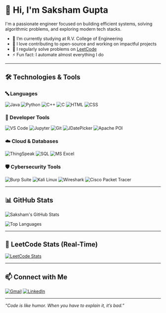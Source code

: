 # 👋 Hi, I'm Saksham Gupta

I'm a passionate engineer focused on building efficient systems, solving algorithmic problems, and exploring modern tech stacks.

- 🌱 I’m currently studying at R.V. College of Engineering 
- 🚀 I love contributing to open-source and working on impactful projects
- 🧠 I regularly solve problems on [LeetCode](https://leetcode.com/u/saks85)
- ⚡ Fun fact: I automate almost everything I do

---

## 🛠️ Technologies & Tools

<!-- You can automate this using GitHub Actions or keep it manual -->

### 🔤 Languages
![Java](https://img.shields.io/badge/-Java-007396?style=flat&logo=java&logoColor=white)
![Python](https://img.shields.io/badge/-Python-3776AB?style=flat&logo=python&logoColor=white)
![C++](https://img.shields.io/badge/-C++-00599C?style=flat&logo=c%2B%2B&logoColor=white)
![C](https://img.shields.io/badge/-C-A8B9CC?style=flat&logo=c&logoColor=white)
![HTML](https://img.shields.io/badge/-HTML5-E34F26?style=flat&logo=html5&logoColor=white)
![CSS](https://img.shields.io/badge/-CSS3-1572B6?style=flat&logo=css3&logoColor=white)

### 🧰 Developer Tools
![VS Code](https://img.shields.io/badge/-VS%20Code-007ACC?style=flat&logo=visual-studio-code&logoColor=white)
![Jupyter](https://img.shields.io/badge/-Jupyter-F37626?style=flat&logo=jupyter&logoColor=white)
![Git](https://img.shields.io/badge/-Git-F05032?style=flat&logo=git&logoColor=white)
![JDatePicker](https://img.shields.io/badge/-JDatePicker-006699?style=flat)
![Apache POI](https://img.shields.io/badge/-Apache%20POI-D22128?style=flat&logo=apache&logoColor=white)

### ☁️ Cloud & Databases
![ThingSpeak](https://img.shields.io/badge/-ThingSpeak-0000FF?style=flat)
![SQL](https://img.shields.io/badge/-SQL-4479A1?style=flat&logo=mysql&logoColor=white)
![MS Excel](https://img.shields.io/badge/-MS%20Excel-217346?style=flat&logo=microsoft-excel&logoColor=white)

### 🛡 Cybersecurity Tools
![Burp Suite](https://img.shields.io/badge/-Burp%20Suite-FF7139?style=flat)
![Kali Linux](https://img.shields.io/badge/-Kali%20Linux-557C94?style=flat&logo=kalilinux&logoColor=white)
![Wireshark](https://img.shields.io/badge/-Wireshark-1679A7?style=flat&logo=wireshark&logoColor=white)
![Cisco Packet Tracer](https://img.shields.io/badge/-Cisco%20Packet%20Tracer-1BA0D7?style=flat)

---

## 📊 GitHub Stats

![Saksham's GitHub Stats](https://github-readme-stats.vercel.app/api?username=Saks85&show_icons=true&theme=radical)

![Top Languages](https://github-readme-stats.vercel.app/api/top-langs/?username=Saks85&layout=compact&theme=radical)

---

## 🧠 LeetCode Stats (Real-Time)

<!-- Leetcode readme card -->
[![LeetCode Stats](https://leetcard.jacoblin.cool/saks85?theme=light&font=Montserrat)](https://leetcode.com/saks85/)

---
<!--
## 📈 Dashboards & Projects

- [📊 Real-Time Parking Pricing Dashboard](https://your-dashboard-link.netlify.app/)
- [🌦️ Weather Monitoring IoT System](https://your-other-dashboard-link.com/)
- [🧠 Smart Agriculture System](https://github.com/YOUR_USERNAME/agro-iot)

---
-->
## 📫 Connect with Me

[![Gmail](https://img.shields.io/badge/-saksham070904gupta@gmail.com-D14836?style=flat&logo=Gmail&logoColor=white)](mailto:sakshamgupta123@gmail.com)
[![LinkedIn](https://img.shields.io/badge/-LinkedIn-blue?style=flat&logo=linkedin&logoColor=white)](https://linkedin.com/in/saksham-gupta-7s4)

---

_“Code is like humor. When you have to explain it, it’s bad.”_

<!--
**Saks85/Saks85** is a ✨ _special_ ✨ repository because its `README.md` (this file) appears on your GitHub profile.

Here are some ideas to get you started:

- 🔭 I’m currently working on ...
- 🌱 I’m currently learning ...
- 👯 I’m looking to collaborate on ...
- 🤔 I’m looking for help with ...
- 💬 Ask me about ...
- 📫 How to reach me: ...
- 😄 Pronouns: ...
- ⚡ Fun fact: ...
-->
